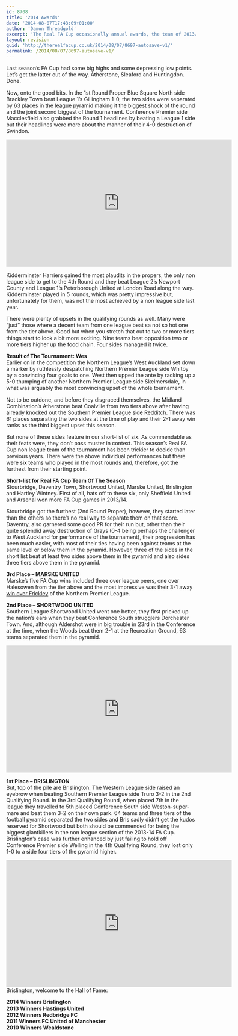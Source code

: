 ```yaml
---
id: 8708
title: '2014 Awards'
date: '2014-08-07T17:43:09+01:00'
author: 'Damon Threadgold'
excerpt: 'The Real FA Cup occasionally annual awards, the team of 2013/14''s FA Cup.'
layout: revision
guid: 'http://therealfacup.co.uk/2014/08/07/8697-autosave-v1/'
permalink: /2014/08/07/8697-autosave-v1/
---
```


Last season’s FA Cup had some big highs and some depressing low points. Let’s get the latter out of the way. Atherstone, Sleaford and Huntingdon. Done.

Now, onto the good bits. In the 1st Round Proper Blue Square North side Brackley Town beat League 1’s Gillingham 1-0, the two sides were separated by 63 places in the league pyramid making it the biggest shock of the round and the joint second biggest of the tournament. Conference Premier side Macclesfield also grabbed the Round 1 headlines by beating a League 1 side but their headlines were more about the manner of their 4-0 destruction of Swindon.

<iframe allow="accelerometer; autoplay; clipboard-write; encrypted-media; gyroscope; picture-in-picture" allowfullscreen="" frameborder="0" height="338" src="https://www.youtube.com/embed/Ltq1Ckhq23o?feature=oembed" title="Brackley Town vs Gillingham 1-0, FA Cup First Round Proper 2013-14 highlights" width="600"></iframe>

Kidderminster Harriers gained the most plaudits in the propers, the only non league side to get to the 4th Round and they beat League 2’s Newport County and League 1’s Peterborough United at London Road along the way. Kidderminster played in 5 rounds, which was pretty impressive but, unfortunately for them, was not the most achieved by a non league side last year.

There were plenty of upsets in the qualifying rounds as well. Many were “just” those where a decent team from one league beat sa not so hot one from the tier above. Good but when you stretch that out to two or more tiers things start to look a bit more exciting. Nine teams beat opposition two or more tiers higher up the food chain. Four sides managed it twice.

**Result of The Tournament: Wes**  
Earlier on in the competition the Northern League’s West Auckland set down a marker by ruthlessly despatching Northern Premier League side Whitby by a convincing four goals to one. West then upped the ante by racking up a 5-0 thumping of another Northern Premier League side Skelmersdale, in what was arguably the most convincing upset of the whole tournament.

Not to be outdone, and before they disgraced themselves, the Midland Combination’s Atherstone beat Coalville from two tiers above after having already knocked out the Southern Premier League side Redditch. There was 61 places separating the two sides at the time of play and their 2-1 away win ranks as the third biggest upset this season.

But none of these sides feature in our short-list of six. As commendable as their feats were, they don’t pass muster in context. This season’s Real FA Cup non league team of the tournament has been trickier to decide than previous years. There were the above individual performances but there were six teams who played in the most rounds and, therefore, got the furthest from their starting point.

**Short-list for Real FA Cup Team Of The Season**  
Stourbridge, Daventry Town, Shortwood United, Marske United, Brislington and Hartley Wintney. First of all, hats off to these six, only Sheffield United and Arsenal won more FA Cup games in 2013/14.

Stourbridge got the furthest (2nd Round Proper), however, they started later than the others so there’s no real way to separate them on that score. Daventry, also garnered some good PR for their run but, other than their quite splendid away destruction of Grays (0-4 being perhaps the challenger to West Auckland for performance of the tournament), their progression has been much easier, with most of their ties having been against teams at the same level or below them in the pyramid. However, three of the sides in the short list beat at least two sides above them in the pyramid and also sides three tiers above them in the pyramid.

**3rd Place – MARSKE UNITED**  
Marske’s five FA Cup wins included three over league peers, one over Halesowen from the tier above and the most impressive was their 3-1 away [win over Frickley](http://www.pitchero.com/clubs/frickleyathletic/videos/frickley-athletic-v-marske-united--280913-45081.html) of the Northern Premier League.

**2nd Place – SHORTWOOD UNITED**  
Southern League Shortwood United went one better, they first pricked up the nation’s ears when they beat Conference South strugglers Dorchester Town. And, although Aldershot were in big trouble in 23rd in the Conference at the time, when the Woods beat them 2-1 at the Recreation Ground, 63 teams separated them in the pyramid.

<iframe allow="accelerometer; autoplay; clipboard-write; encrypted-media; gyroscope; picture-in-picture" allowfullscreen="" frameborder="0" height="338" src="https://www.youtube.com/embed/-qI1hr50KAI?feature=oembed" title="Shortwood United FC" width="600"></iframe>

**1st Place – BRISLINGTON**  
But, top of the pile are Brislington. The Western League side raised an eyebrow when beating Southern Premier League side Truro 3-2 in the 2nd Qualifying Round. In the 3rd Qualifying Round, when placed 7th in the league they travelled to 5th placed Conference South side Weston-super-mare and beat them 3-2 on their own park. 64 teams and three tiers of the football pyramid separated the two sides and Bris sadly didn’t get the kudos reserved for Shortwood but both should be commended for being the biggest giantkillers in the non league section of the 2013-14 FA Cup. Brislington’s case was further enhanced by just failing to hold off Conference Premier side Welling in the 4th Qualifying Round, they lost only 1-0 to a side four tiers of the pyramid higher.

<iframe allow="accelerometer; autoplay; clipboard-write; encrypted-media; gyroscope; picture-in-picture" allowfullscreen="" frameborder="0" height="338" src="https://www.youtube.com/embed/wqbJsZV7hFo?feature=oembed" title="Truro City FC v Brislington FC - 28th September 2013" width="600"></iframe>  
Brislington, welcome to the Hall of Fame:

 **2014 Winners Brislington**  
 **2013 Winners Hastings United**  
 **2012 Winners Redbridge FC**  
 **2011 Winners FC United of Manchester**  
 **2010 Winners Wealdstone**